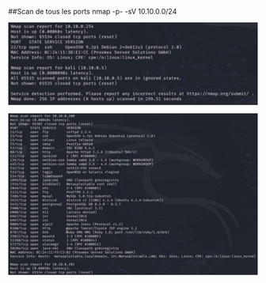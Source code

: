 ##Scan de tous les ports
nmap -p- -sV 10.10.0.0/24
<p align="center">
    <img src="./1.png" alt="1" style="width: 800px;" />
</p>

<p align="center">
    <img src="./2.png" alt="2" style="width: 800px;" />
</p>